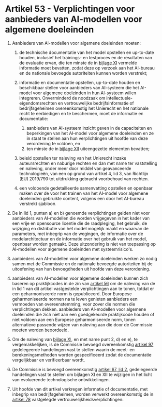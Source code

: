 # Artikel 53 - Verplichtingen voor aanbieders van AI-modellen voor algemene doeleinden

1. Aanbieders van AI-modellen voor algemene doeleinden moeten:
      
      1. de technische documentatie van het model opstellen en up-to-date houden, inclusief het trainings- en testproces en de resultaten van de evaluatie ervan, die ten minste de in [bijlage XI](../../../bijlagen/b11.md) vermelde informatie moet bevatten, zodat deze op verzoek aan het AI-bureau en de nationale bevoegde autoriteiten kunnen worden verstrekt;

      2. informatie en documentatie opstellen, up-to-date houden en beschikbaar stellen voor aanbieders van AI-systeem die het AI-model voor algemene doeleinden in hun AI-systeem willen integreren. Onverminderd de noodzaak om intellectuele-eigendomsrechten en vertrouwelijke bedrijfsinformatie of bedrijfsgeheimen overeenkomstig het Unierecht en het nationale recht te eerbiedigen en te beschermen, moet de informatie en documentatie:

         1. aanbieders van AI-systeem inzicht geven in de capaciteiten en beperkingen van het AI-model voor algemene doeleinden en ze in staat te stellen aan hun verplichtingen uit hoofde van deze verordening te voldoen, en
         2. ten minste de in [bijlage XII](../../../bijlagen/b12.md) uiteengezette elementen bevatten;

      3. beleid opstellen ter naleving van het Unierecht inzake auteursrechten en naburige rechten en dan met name ter vaststelling en naleving, onder meer door middel van geavanceerde technologieën, van een op grond van artikel 4, lid 3, van Richtlijn (EU) 2019/790 tot uitdrukking gebracht voorbehoud van rechten.
      
      4. een voldoende gedetailleerde samenvatting opstellen en openbaar maken over de voor het trainen van het AI-model voor algemene doeleinden gebruikte content, volgens een door het AI-bureau verstrekt sjabloon.

2. De in lid 1, punten a) en b) genoemde verplichtingen gelden niet voor aanbieders van AI-modellen die worden vrijgegeven in het kader van een vrije en opensource licentie die de raadpleging, het gebruik, de wijziging en distributie van het model mogelijk maakt en waarvan de parameters, met inbegrip van de wegingen, de informatie over de modelarchitectuur en de informatie over het gebruik van het model, openbaar worden gemaakt. Deze uitzondering is niet van toepassing op AI-modellen voor algemene doeleinden met systeemrisico's.

3. aanbieders van AI-modellen voor algemene doeleinden werken zo nodig samen met de Commissie en de nationale bevoegde autoriteiten bij de uitoefening van hun bevoegdheden uit hoofde van deze verordening.

4. aanbieders van AI-modellen voor algemene doeleinden kunnen zich baseren op praktijkcodes in de zin van [artikel 56](../afdeling-4/a56.md) om de naleving van de in lid 1 van dit artikel vastgestelde verplichtingen aan te tonen, totdat er een geharmoniseerde norm is gepubliceerd. Door Europese geharmoniseerde normen na te leven genieten aanbieders een vermoeden van overeenstemming, voor zover die normen die verplichtingen dekken. aanbieders van AI-modellen voor algemene doeleinden die zich niet aan een goedgekeurde praktijkcode houden of niet voldoen aan een Europese geharmoniseerde norm, tonen alternatieve passende wijzen van naleving aan die door de Commissie moeten worden beoordeeld.

5. Om de naleving van [bijlage XI](../../../bijlagen/b11.md), en met name punt 2, d) en e), te vergemakkelijken, is de Commissie bevoegd overeenkomstig [artikel 97](../../hoofdstuk-11/a97.md) gedelegeerde handelingen vast te stellen waarin de meet- en berekeningsmethoden worden gespecificeerd zodat de documentatie vergelijkbaar en verifieerbaar wordt.

6. De Commissie is bevoegd overeenkomstig [artikel 97, lid 2](../../hoofdstuk-11/a97.md), gedelegeerde handelingen vast te stellen om bijlagen XI en XII te wijzigen in het licht van evoluerende technologische ontwikkelingen.

7. Uit hoofde van dit artikel verkregen informatie of documentatie, met inbegrip van bedrijfsgeheimen, worden verwerkt overeenkomstig de in [artikel 78](../../hoofdstuk-9/afdeling-3/a78.md) vastgelegde vertrouwelijkheidsverplichtingen.
